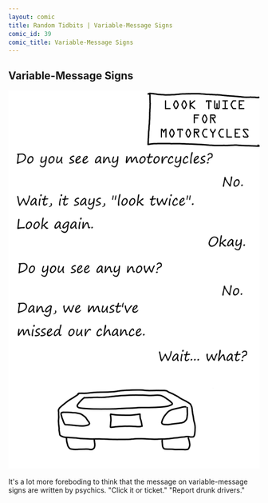 ```yaml
---
layout: comic
title: Random Tidbits | Variable-Message Signs
comic_id: 39
comic_title: Variable-Message Signs
---
```


## Variable-Message Signs

<img id="img39" class="img-fluid" src="/assets/images/39.png">

It's a lot more foreboding to think that the message on variable-message signs are written by psychics. "Click it or ticket." "Report drunk drivers."
